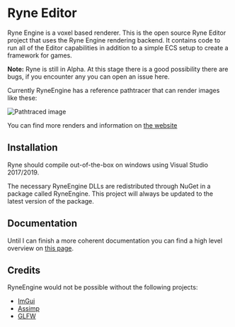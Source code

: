 # Ryne Editor
Ryne Engine is a voxel based renderer. This is the open source Ryne Editor project that uses the Ryne Engine rendering backend. It contains code to run all of the Editor capabilities in addition to a simple ECS setup to create a framework for games.   

**Note:** Ryne is still in Alpha. At this stage there is a good possibility there are bugs, if you encounter any you can open an issue here.

Currently RyneEngine has a reference pathtracer that can render images like these:

![Pathtraced image](http://ryneengine.com/wp-content/uploads/2019/07/Render7.jpg)

You can find more renders and information on [the website](http://ryneengine.com/)

## Installation
Ryne should compile out-of-the-box on windows using Visual Studio 2017/2019. 

The necessary RyneEngine DLLs are redistributed through NuGet in a package called RyneEngine. This project will always be updated to the latest version of the package.

## Documentation
Until I can finish a more coherent documentation you can find a high level overview on [this page](http://ryneengine.com/2019/06/18/ryne/).

## Credits
RyneEngine would not be possible without the following projects:

* [ImGui](https://github.com/ocornut/imgui)
* [Assimp](https://github.com/assimp/assimp)
* [GLFW](https://github.com/glfw/glfw)